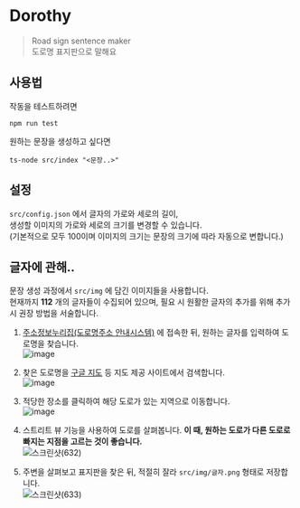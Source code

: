 # Dorothy
> Road sign sentence maker   
> 도로명 표지판으로 말해요
> 
## 사용법

작동을 테스트하려면

```
npm run test
```

원하는 문장을 생성하고 싶다면

```
ts-node src/index "<문장..>"
```

## 설정

``src/config.json`` 에서 글자의 가로와 세로의 길이,   
생성할 이미지의 가로와 세로의 크기를 변경할 수 있습니다.   
(기본적으로 모두 100이며 이미지의 크기는 문장의 크기에 따라 자동으로 변합니다.)   

## 글자에 관해..

문장 생성 과정에서 ``src/img`` 에 담긴 이미지들을 사용합니다.   
현재까지 **112** 개의 글자들이 수집되어 있으며, 필요 시 원활한 글자의 추가를 위해 추가 시 권장 방법을 서술합니다.


1. [주소정보누리집(도로명주소 안내시스템)](https://www.juso.go.kr/openIndexPage.do) 에 접속한 뒤, 원하는 글자를 입력하여 도로명을 찾습니다.   
![image](https://user-images.githubusercontent.com/34784356/154833743-3fcd17d3-7038-419b-aef0-88d636469e10.png)   

2. 찾은 도로명을 [구글 지도](https://www.google.com/maps/) 등 지도 제공 사이트에서 검색합니다.   
![image](https://user-images.githubusercontent.com/34784356/154833755-ee8c5a95-2efb-4df6-afed-1317b281dc18.png)   

3. 적당한 장소를 클릭하여 해당 도로가 있는 지역으로 이동합니다.   
![image](https://user-images.githubusercontent.com/34784356/154833776-72358d11-cbac-4f31-b727-1e6f3b1db5d4.png)   

4. 스트리트 뷰 기능을 사용하여 도로를 살펴봅니다. **이 때, 원하는 도로가 다른 도로로 빠지는 지점을 고르는 것이 좋습니다.**   
![스크린샷(632)](https://user-images.githubusercontent.com/34784356/154833876-ae4438e3-6aa0-445c-81c0-ac0aedccdd36.png)   

5. 주변을 살펴보고 표지판을 찾은 뒤, 적절히 잘라 ``src/img/글자.png`` 형태로 저장합니다.   
![스크린샷(633)](https://user-images.githubusercontent.com/34784356/154833888-e372edd5-d39e-4cea-a451-c63e4502ac49.png)
